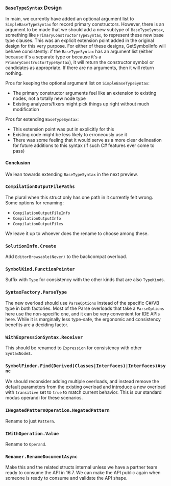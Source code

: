 ### `BaseTypeSyntax` Design

In main, we currently have added an optional argument list to `SimpleBaseTypeSyntax` for record primary constructors. However, there is an argument to be made that we should add a new subtype of `BaseTypeSyntax`, something like `PrimaryConstructorTypeSyntax`, to represent these new base type clauses. This was an explicit extension point added in the original design for this very purpose. For either of these designs, GetSymbolInfo will behave consistently: if the `BaseTypeSyntax` has an argument list (either because it's a separate type or because it's a `PrimaryConstructorTypeSyntax`), it will return the constructor symbol or candidates as appropriate. If there are no arguments, then it will return nothing.

Pros for keeping the optional argument list on `SimpleBaseTypeSyntax`:
* The primary constructor arguments feel like an extension to existing nodes, not a totally new node type
* Existing analyzers/fixers might pick things up right without much modification

Pros for extending `BaseTypeSyntax`:
* This extension point was put in explicitly for this
* Existing code might be less likely to erroneously use it
* There was some feeling that it would serve as a more clear delineation for future additions to this syntax (if such C# features ever come to pass)

#### Conclusion

We lean towards extending `BaseTypeSyntax` in the next preview.

### `CompilationOutputFilePaths`

The plural when this struct only has one path in it currently felt wrong. Some options for renaming:

* `CompilationOutputFileInfo`
* `CompilationOutputInfo`
* `CompilationOutputFiles`

We leave it up to whoever does the rename to choose among these.

### `SolutionInfo.Create`

Add `EditorBrowsable(Never)` to the backcompat overload.

### `SymbolKind.FunctionPointer`

Suffix with `Type` for consistency with the other kinds that are also `TypeKind`s.

### `SyntaxFactory.ParseType`

The new overload should use `ParseOptions` instead of the specific C#/VB type in both factories.
Most of the Parse overloads that take a `ParseOptions` here use the non-specific one, and it can be very convenient for IDE APIs here.
While it is marginally less type-safe, the ergonomic and consistency benefits are a deciding factor.

### `WithExpressionSyntax.Receiver`

This should be renamed to `Expression` for consistency with other `SyntaxNode`s.

### `SymbolFinder.Find(Derived(Classes|Interfaces)|Interfaces)Async`

We should reconsider adding multiple overloads, and instead remove the default parameters from the existing overload and introduce a new overload with `transitive` set to `true` to match current behavior.
This is our standard modus operandi for these scenarios.

### `INegatedPatternOperation.NegatedPattern`

Rename to just `Pattern`.

### `IWithOperation.Value`

Rename to `Operand`.

### `Renamer.RenameDocumentAsync`

Make this and the related structs internal unless we have a partner team ready to consume the API in 16.7. We can make the API public again when someone is ready to consume and validate the API shape.
